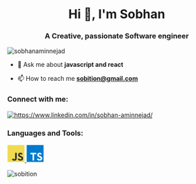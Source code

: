 <h1 align="center">Hi 👋, I'm Sobhan</h1>
<h3 align="center">A Creative, passionate Software engineer</h3>

<p align="left"> <img src="https://komarev.com/ghpvc/?username=sobhanaminnejad&label=Profile%20views&color=0e75b6&style=flat" alt="sobhanaminnejad" /> </p>

- 💬 Ask me about **javascript and react**

- 📫 How to reach me **sobition@gmail.com**

<h3 align="left">Connect with me:</h3>
<p align="left">
<a href="https://linkedin.com/in/https://www.linkedin.com/in/sobhan-aminnejad/" target="blank"><img align="center" src="https://raw.githubusercontent.com/rahuldkjain/github-profile-readme-generator/master/src/images/icons/Social/linked-in-alt.svg" alt="https://www.linkedin.com/in/sobhan-aminnejad/" height="30" width="40" /></a>
</p>

<h3 align="left">Languages and Tools:</h3>
<p align="left">
<a
    href="https://developer.mozilla.org/en-US/docs/Web/JavaScript"
    target="_blank"
    rel="noreferrer"
  >
    <img
      src="https://raw.githubusercontent.com/devicons/devicon/master/icons/javascript/javascript-original.svg"
      alt="javascript"
      width="40"
      height="40"
    />
  </a>
  <a href="https://www.typescriptlang.org/" target="_blank" rel="noreferrer">
    <img
      src="https://raw.githubusercontent.com/devicons/devicon/master/icons/typescript/typescript-original.svg"
      alt="typescript"
      width="40"
      height="40"
    />
  </a>
</p>

<p><img align="center" src="https://github-readme-stats.vercel.app/api/top-langs?username=sobition&show_icons=true&locale=en&layout=compact" alt="sobition" /></p>
